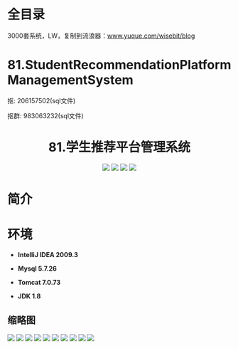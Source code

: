 # 全目录

3000套系统，LW，复制到流浪器：www.yuque.com/wisebit/blog

# 81.StudentRecommendationPlatformManagementSystem


<p>抠: 206157502(sql文件)</p>
<p>抠群: 983063232(sql文件)</p>

<p><h1 align="center">81.学生推荐平台管理系统</h1></p>


<p align="center">
	<img src="https://img.shields.io/badge/jdk-1.8-orange.svg"/>
    <img src="https://img.shields.io/badge/spring-5.x-lightgrey.svg"/>
    <img src="https://img.shields.io/badge/springmvc-3.x-blue.svg"/>
    <img src="https://img.shields.io/badge/mybatis-3.x-yellow.svg"/>
</p>

# 简介



# 环境

- <b>IntelliJ IDEA 2009.3</b>

- <b>Mysql 5.7.26</b>

- <b>Tomcat 7.0.73</b>

- <b>JDK 1.8</b>




## 缩略图

![](https://bitwise.oss-cn-heyuan.aliyuncs.com/2024/9/10/aae28407-058c-4a8e-b871-1d2cb5aff7fc.png)
![](https://bitwise.oss-cn-heyuan.aliyuncs.com/2024/9/10/05a21add-f927-4b8a-a6c3-a51bf32ec324.png)
![](https://bitwise.oss-cn-heyuan.aliyuncs.com/2024/9/10/aebefb81-670c-4bd9-8ce1-b5145112ff67.png)
![](https://bitwise.oss-cn-heyuan.aliyuncs.com/2024/9/10/d7db536c-af1b-4b3f-ab7f-daa6a64ffa94.png)
![](https://bitwise.oss-cn-heyuan.aliyuncs.com/2024/9/10/b2a2cce5-e4dd-43b7-94b0-16a77eb176a4.png)
![](https://bitwise.oss-cn-heyuan.aliyuncs.com/2024/9/10/d0d61b08-2bf2-418b-a891-665812b2a710.png)
![](https://bitwise.oss-cn-heyuan.aliyuncs.com/2024/9/10/1b932d28-fdc0-462d-a53b-8fe2dbcea0e5.png)
![](https://bitwise.oss-cn-heyuan.aliyuncs.com/2024/9/10/c526418f-0be6-4b19-b566-36d8f7db7451.png)
![](https://bitwise.oss-cn-heyuan.aliyuncs.com/2024/9/10/8964f5e4-363e-4e6b-851d-0945134b4ee9.png)
![](https://bitwise.oss-cn-heyuan.aliyuncs.com/2024/9/10/f658225c-cb0e-4d3b-a9ca-d1a5571ae092.png)




